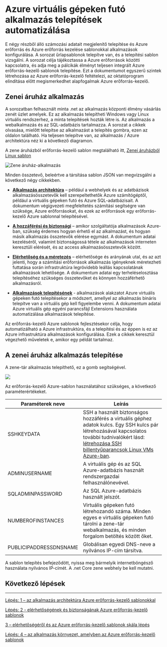 <properties
   pageTitle="Azure virtuális gép DotNet Core oktatóanyag 1 |} Microsoft Azure"
   description="Azure virtuális gép DotNet Core oktatóprogram"
   services="virtual-machines-linux"
   documentationCenter="virtual-machines"
   authors="neilpeterson"
   manager="timlt"
   editor="tysonn"
   tags="azure-service-management"/>

<tags
   ms.service="virtual-machines-linux"
   ms.devlang="na"
   ms.topic="article"
   ms.tgt_pltfrm="vm-linux"
   ms.workload="infrastructure"
   ms.date="09/21/2016"
   ms.author="nepeters"/>

# <a name="automating-application-deployments-to-azure-virtual-machines"></a>Azure virtuális gépeken futó alkalmazás telepítések automatizálása

E négy részből álló számozási adatait megjelenítő telepítése és Azure erőforrás és Azure erőforrás kezelése sablonokkal alkalmazások konfigurálása. A sorozat űrlapsablonok telepítve van, és a telepítési sablon vizsgálni. A sorozat célja tájékoztassa a Azure erőforrások közötti kapcsolatra, és adja meg a pálcikák élményt teljesen integrált Azure erőforrás-kezelő sablonok telepítése. Ezt a dokumentumot egyszerű szintek létrehozása az Azure erőforrás-kezelő feltételezi, az oktatóprogram elindítása előtt megismerkedhet alapfogalmak Azure erőforrás-kezelő.

## <a name="music-store-application"></a>Zenei áruház alkalmazás

A sorozatban felhasznált minta .net az alkalmazás központi élmény vásárlás zenét üzlet amelyek. Ez az alkalmazás telepítheti Windows vagy Linux virtuális rendszerhez, a minta telepítések hozták létre is. Az alkalmazás a webalkalmazás és az SQL-adatbázis tartalmazza. A sorozat a cikkek olvasása, mielőtt telepítse az alkalmazást a telepítés gombra, ezen az oldalon található. Ha teljesen telepítve van, az alkalmazás / Azure architektúra néz ki a következő diagramon. 

A zene áruházból erőforrás-kezelő sablon megtalálható itt, [Zenei áruházból Linux sablon]( https://github.com/neilpeterson/nepeters-azure-templates/tree/master/dotnet-core-music-linux-vm-sql-db)

![Zene áruház-alkalmazás](./media/virtual-machines-linux-dotnet-core/music-store.png)

Minden összetevő, beleértve a társítása sablon JSON van megvizsgálni a következő négy cikkekben.

- [**Alkalmazás architektúra**](./virtual-machines-linux-dotnet-core-2-architecture.md) – például a webhelyek és az adatbázisok alkalmazásösszetevők kell szerepeltethetők Azure számítógéptől, például a virtuális gépeken futó és Azure SQL-adatbázisait. A dokumentum végigvezeti megfeleltetés számítási segítségre van szüksége, Azure erőforrásokat, és ezek az erőforrások egy erőforrás-kezelő Azure sablonnal telepítésével. 

- [**A hozzáférési és biztonsági**](./virtual-machines-linux-dotnet-core-3-access-security.md) – amikor szolgáltatója alkalmazások Azure-ban, szükség érdemes hogyan érhető el az alkalmazást, és hogyan másik alkalmazás összetevők elérése egymást. A dokumentum adatai kezeléséről, valamint biztonságossá tétele az alkalmazások interneten keresztüli elérését, és az access alkalmazásösszetevők között.

- [**Elérhetőség és a méretezés**](./virtual-machines-linux-dotnet-core-4-availability-scale.md) – elérhetősége és arányának utal, és az azt jelenti, hogy a számítási erőforrások alkalmazás igényeknek méretezheti futtatása során infrastruktúra legrövidebb leállás kapcsolatának alkalmazások lehetősége. A dokumentum adatai egy terheléselosztása telepítéséhez szükséges összetevőket és könnyen hozzáférhető alkalmazásról.

- [**Alkalmazások telepítésének**](./virtual-machines-linux-dotnet-core-5-app-deployment.md) - alkalmazások alakzatot Azure virtuális gépeken futó telepítésekor a módszert, amellyel az alkalmazás bináris telepítve van a virtuális gép kell figyelembe venni. A dokumentum adatai Azure virtuális gép egyéni parancsfájl Extensions használata automatizálása alkalmazások telepítése.

Az erőforrás-kezelő Azure sablonok fejlesztésekor célja, hogy automatizálható a Azure infrastruktúra, és a telepítési és az éppen is ez az Azure infrastruktúra alkalmazások konfigurálása. Ezek a cikkek keresztül végezhető műveletek e, amikor egy példát tartalmaz.

## <a name="deploy-the-music-store-application"></a>A zenei áruház alkalmazás telepítése

A zene-tár alkalmazás telepíthető, ez a gomb segítségével.

<a href="https://portal.azure.com/#create/Microsoft.Template/uri/https%3A%2F%2Fraw.githubusercontent.com%2FMicrosoft%2Fdotnet-core-sample-templates%2Fmaster%2Fdotnet-core-music-linux%2Fazuredeploy.json" target="_blank">
    <img src="http://azuredeploy.net/deploybutton.png"/>
</a>

Az erőforrás-kezelő Azure-sablon használatához szükséges, a következő paraméterértékeket.

|Paraméterek neve |Leírás   |
|---|---|
|SSHKEYDATA   | SSH a használt biztonságos hozzáférés a virtuális géphez adatok kulcs. Egy SSH kulcs pár létrehozásával kapcsolatos további tudnivalókért lásd: [létrehozása SSH billentyűparancsok Linux VMs Azure-ban](virtual-machines-linux-mac-create-ssh-keys.md).  |
|ADMINUSERNAME   | A virtuális gép és az SQL Azure-adatbázis használt rendszergazdai felhasználónevével.  |
|SQLADMINPASSWORD | Az SQL Azure-adatbázis használt jelszót.  |
|NUMBEROFINSTANCES | Virtuális gépeken futó létrehozandó száma. Minden egyes e virtuális gépeken futó tárolni a zene-tár webalkalmazás, és minden forgalom betöltés között őket. |
|PUBLICIPADDRESSDNSNAME | Globálisan egyedi DNS-neve a nyilvános IP-cím társítva. |

A sablon telepítés befejeződött, nyissa meg bármelyik internetböngésző használata nyilvános IP-címét. A .net Core zene webhely be kell mutatni.

## <a name="next-steps"></a>Következő lépések

<hr>

[Lépés: 1 – az alkalmazás architektúra Azure erőforrás-kezelő sablonokkal](./virtual-machines-linux-dotnet-core-2-architecture.md)

[Lépés: 2 - elérhetőségének és biztonságának Azure erőforrás-kezelő sablonok](./virtual-machines-linux-dotnet-core-3-access-security.md)

[3 – elérhetőségéről és az Azure erőforrás-kezelő sablonok skála lépés](./virtual-machines-linux-dotnet-core-4-availability-scale.md)

[Lépés: 4 – az alkalmazás környezet, amelyben az Azure erőforrás-kezelő sablonok](./virtual-machines-linux-dotnet-core-5-app-deployment.md)



